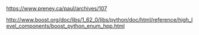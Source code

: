 https://www.preney.ca/paul/archives/107

http://www.boost.org/doc/libs/1_62_0/libs/python/doc/html/reference/high_level_components/boost_python_enum_hpp.html
